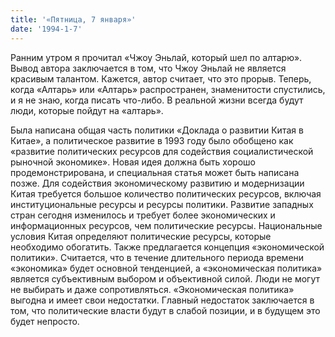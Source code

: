 ```yaml
---
title: '«Пятница, 7 января»'
date: '1994-1-7'
---
```

Ранним утром я прочитал «Чжоу Эньлай, который шел по алтарю». Вывод автора заключается в том, что Чжоу Эньлай не является красивым талантом. Кажется, автор считает, что это прорыв. Теперь, когда «Алтарь» или «Алтарь» распространен, знаменитости спустились, и я не знаю, когда писать что-либо. В реальной жизни всегда будут люди, которые пойдут на «алтарь».

Была написана общая часть политики «Доклада о развитии Китая в Китае», а политическое развитие в 1993 году было обобщено как «развитие политических ресурсов для содействия социалистической рыночной экономике». Новая идея должна быть хорошо продемонстрирована, и специальная статья может быть написана позже. Для содействия экономическому развитию и модернизации Китая требуется большое количество политических ресурсов, включая институциональные ресурсы и ресурсы политики. Развитие западных стран сегодня изменилось и требует более экономических и информационных ресурсов, чем политические ресурсы. Национальные условия Китая определяют политические ресурсы, которые необходимо обогатить. Также предлагается концепция «экономической политики». Считается, что в течение длительного периода времени «экономика» будет основной тенденцией, а «экономическая политика» является субъективным выбором и объективной силой. Люди не могут не выбирать и даже сопротивляться. «Экономическая политика» выгодна и имеет свои недостатки. Главный недостаток заключается в том, что политические власти будут в слабой позиции, и в будущем это будет непросто.